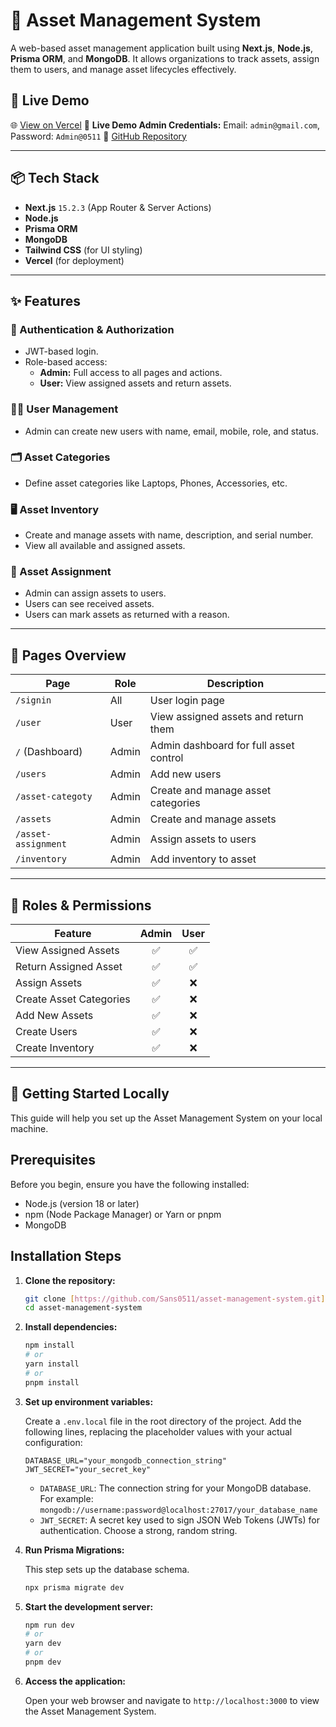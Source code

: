 # 🏢 Asset Management System

A web-based asset management application built using **Next.js**, **Node.js**, **Prisma ORM**, and **MongoDB**. It allows organizations to track assets, assign them to users, and manage asset lifecycles effectively.

## 🔗 Live Demo

🌐 [View on Vercel](https://asset-management-system-six.vercel.app/)
🔑 **Live Demo Admin Credentials:** Email: `admin@gmail.com`, Password: `Admin@0511`
🧠 [GitHub Repository](https://github.com/Sans0511/asset-management-system.git/)

---

## 📦 Tech Stack

- **Next.js** `15.2.3` (App Router & Server Actions)
- **Node.js**
- **Prisma ORM**
- **MongoDB**
- **Tailwind CSS** (for UI styling)
- **Vercel** (for deployment)

---

## ✨ Features

### 🔐 Authentication & Authorization

- JWT-based login.
- Role-based access:
  - **Admin:** Full access to all pages and actions.
  - **User:** View assigned assets and return assets.

### 🧑‍💼 User Management

- Admin can create new users with name, email, mobile, role, and status.

### 🗂️ Asset Categories

- Define asset categories like Laptops, Phones, Accessories, etc.

### 🖥️ Asset Inventory

- Create and manage assets with name, description, and serial number.
- View all available and assigned assets.

### 🔄 Asset Assignment

- Admin can assign assets to users.
- Users can see received assets.
- Users can mark assets as returned with a reason.

---

## 📄 Pages Overview

| Page                | Role  | Description                            |
| ------------------- | ----- | -------------------------------------- |
| `/signin`           | All   | User login page                        |
| `/user`             | User  | View assigned assets and return them   |
| `/` (Dashboard)     | Admin | Admin dashboard for full asset control |
| `/users`            | Admin | Add new users                          |
| `/asset-categoty`   | Admin | Create and manage asset categories     |
| `/assets`           | Admin | Create and manage assets               |
| `/asset-assignment` | Admin | Assign assets to users                 |
| `/inventory`        | Admin | Add inventory to asset                 |

---

## 🔐 Roles & Permissions

| Feature                 | Admin | User |
| ----------------------- | :---: | :--: |
| View Assigned Assets    |  ✅   |  ✅  |
| Return Assigned Asset   |  ✅   |  ✅  |
| Assign Assets           |  ✅   |  ❌  |
| Create Asset Categories |  ✅   |  ❌  |
| Add New Assets          |  ✅   |  ❌  |
| Create Users            |  ✅   |  ❌  |
| Create Inventory        |  ✅   |  ❌  |

---

## 🚀 Getting Started Locally

This guide will help you set up the Asset Management System on your local machine.

## Prerequisites

Before you begin, ensure you have the following installed:

- Node.js (version 18 or later)
- npm (Node Package Manager) or Yarn or pnpm
- MongoDB

## Installation Steps

1.  **Clone the repository:**

    ```bash
    git clone [https://github.com/Sans0511/asset-management-system.git](https://github.com/Sans0511/asset-management-system.git)
    cd asset-management-system
    ```

2.  **Install dependencies:**

    ```bash
    npm install
    # or
    yarn install
    # or
    pnpm install
    ```

3.  **Set up environment variables:**

    Create a `.env.local` file in the root directory of the project. Add the following lines, replacing the placeholder values with your actual configuration:

    ```
    DATABASE_URL="your_mongodb_connection_string"
    JWT_SECRET="your_secret_key"
    ```

    - `DATABASE_URL`: The connection string for your MongoDB database. For example: `mongodb://username:password@localhost:27017/your_database_name`
    - `JWT_SECRET`: A secret key used to sign JSON Web Tokens (JWTs) for authentication. Choose a strong, random string.

4.  **Run Prisma Migrations:**

    This step sets up the database schema.

    ```bash
    npx prisma migrate dev
    ```

5.  **Start the development server:**

    ```bash
    npm run dev
    # or
    yarn dev
    # or
    pnpm dev
    ```

6.  **Access the application:**

    Open your web browser and navigate to `http://localhost:3000` to view the Asset Management System.
